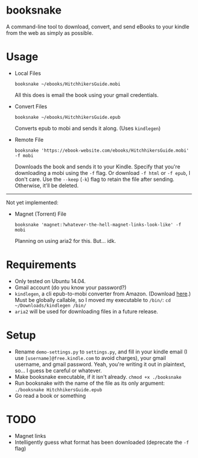 # booksnake
A command-line tool to download, convert, and send eBooks to your kindle from the web as simply as possible.

# Usage

- Local Files
    ```
    booksnake ~/ebooks/HitchhikersGuide.mobi
    ```
    All this does is email the book using your gmail credentials.

- Convert Files
    ```
    booksnake ~/ebooks/HitchhikersGuide.epub
    ```
    Converts epub to mobi and sends it along. (Uses `kindlegen`)

- Remote File
    ```
    booksnake 'https://ebook-website.com/ebooks/HitchhikersGuide.mobi' -f mobi
    ```
    Downloads the book and sends it to your Kindle. Specify that you're downloading a mobi using the `-f` flag. Or download `-f html` or `-f epub`, I don't care. Use the `--keep` (`-k`) flag to retain the file after sending. Otherwise, it'll be deleted.

-----------------
Not yet implemented:

- Magnet (Torrent) File
    ```
    booksnake 'magnet:?whatever-the-hell-magnet-links-look-like' -f mobi
    ```
    Planning on using aria2 for this. But... idk.


# Requirements

- Only tested on Ubuntu 14.04.
- Gmail account (do you know your password?)
- `kindlegen`, a cli epub-to-mobi converter from Amazon. (Download [here](http://www.amazon.com/gp/feature.html?docId=1000765211).) Must be globally callable, so I moved my executable to `/bin/`: `cd ~/Downloads/kindlegen /bin/`
- `aria2` will be used for downloading files in a future release.

# Setup
- Rename `demo-settings.py` to `settings.py`, and fill in your kindle email (I use `[username]@free.kindle.com` to avoid charges), your gmail username, and gmail password. Yeah, you're writing it out in plaintext, so... I guess be careful or whatever.
- Make booksnake executable, if it isn't already. `chmod +x ./booksnake`
- Run booksnake with the name of the file as its only argument: `./booksnake HitchhikersGuide.epub`
- Go read a book or something

# TODO

- Magnet links
- Intelligently guess what format has been downloaded (deprecate the `-f` flag)
